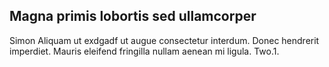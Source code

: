 ## Magna primis lobortis sed ullamcorper

Simon Aliquam ut exdgadf ut augue consectetur interdum. Donec hendrerit imperdiet. Mauris eleifend fringilla nullam aenean mi ligula. Two.1.
